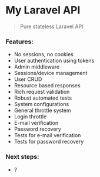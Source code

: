 # My Laravel API

> Pure stateless Laravel API

### Features:

- No sessions, no cookies
- User authentication using tokens
- Admin middleware
- Sessions/device management
- User CRUD
- Resource based responses
- Rich request validation
- Robust automated tests
- System configurations
- General throttle system
- Login throttle
- E-mail verification
- Password recovery
- Tests for e-mail verification
- Tests for password recovery

### Next steps:

- ?
